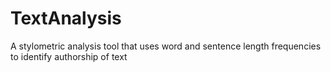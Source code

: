 # TextAnalysis
A stylometric analysis tool that uses word and sentence length frequencies to identify authorship of text
